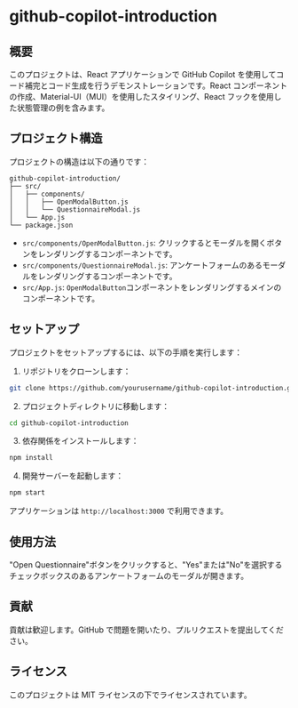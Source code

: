 # github-copilot-introduction

## 概要

このプロジェクトは、React アプリケーションで GitHub Copilot を使用してコード補完とコード生成を行うデモンストレーションです。React コンポーネントの作成、Material-UI（MUI）を使用したスタイリング、React フックを使用した状態管理の例を含みます。

## プロジェクト構造

プロジェクトの構造は以下の通りです：

```
github-copilot-introduction/
├── src/
│   ├── components/
│   │   ├── OpenModalButton.js
│   │   └── QuestionnaireModal.js
│   └── App.js
└── package.json
```

- `src/components/OpenModalButton.js`: クリックするとモーダルを開くボタンをレンダリングするコンポーネントです。
- `src/components/QuestionnaireModal.js`: アンケートフォームのあるモーダルをレンダリングするコンポーネントです。
- `src/App.js`: `OpenModalButton`コンポーネントをレンダリングするメインのコンポーネントです。

## セットアップ

プロジェクトをセットアップするには、以下の手順を実行します：

1. リポジトリをクローンします：

```bash
git clone https://github.com/yourusername/github-copilot-introduction.git
```

2. プロジェクトディレクトリに移動します：

```bash
cd github-copilot-introduction
```

3. 依存関係をインストールします：

```bash
npm install
```

4. 開発サーバーを起動します：

```bash
npm start
```

アプリケーションは `http://localhost:3000` で利用できます。

## 使用方法

"Open Questionnaire"ボタンをクリックすると、"Yes"または"No"を選択するチェックボックスのあるアンケートフォームのモーダルが開きます。

## 貢献

貢献は歓迎します。GitHub で問題を開いたり、プルリクエストを提出してください。

## ライセンス

このプロジェクトは MIT ライセンスの下でライセンスされています。
